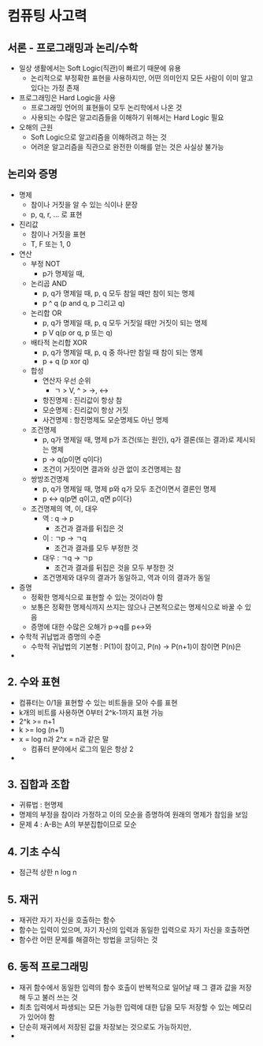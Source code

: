 # 컴퓨팅 사고력

## 서론 - 프로그래밍과 논리/수학

- 일상 생활에서는 Soft Logic(직관)이 빠르기 때문에 유용
  - 논리적으로 부정확한 표현을 사용하지만, 어떤 의미인지 모든 사람이 이미 알고 있다는 가정 존재
- 프로그래밍은 Hard Logic을 사용
  - 프로그래밍 언어의 표현들이 모두 논리학에서 나온 것
  - 사용되는 수많은 알고리즘들을 이해하기 위해서는 Hard Logic 필요
- 오해의 근원
  - Soft Logic으로 알고리즘을 이해하려고 하는 것
  - 어려운 알고리즘을 직관으로 완전한 이해를 얻는 것은 사실상 불가능



## 논리와 증명

- 명제
  - 참이나 거짓을 알 수 있는 식이나 문장
  - p, q, r, ... 로 표현
- 진리값
  - 참이나 거짓을 표현
  - T, F 또는 1, 0
- 연산
  - 부정 NOT
    - p가 명제일 때,
  - 논리곱 AND
    - p, q가 명제일 때, p, q 모두 참일 때만 참이 되는 명제
    - p ^ q (p and q, p 그리고 q)
  - 논리합 OR
    - p, q가 명제일 때, p, q 모두 거짓일 때만 거짓이 되는 명제
    - p V q(p or q, p 또는 q)
  - 배타적 논리합 XOR
    - p, q가 명제일 때, p, q 중 하나만 참일 때 참이 되는 명제
    - p + q (p xor q)
  - 합성
    - 연산자 우선 순위
      - ㄱ > V, ^ > →, ↔
    - 항진명제 : 진리값이 항상 참
    - 모순명제 : 진리값이 항상 거짓
    - 사건명제 : 항진명제도 모순명제도 아닌 명제
  - 조건명제
    - p, q가 명제일 때, 명제 p가 조건(또는 원인), q가 결론(또는 결과)로 제시되는 명제
    - p → q(p이면 q이다)
    - 조건이 거짓이면 결과와 상관 없이 조건명제는 참
  - 쌍방조건명제
    - p, q가 명제일 때, 명제 p와 q가 모두 조건이면서 결론인 명제
    - p ↔ q(p면 q이고, q면 p이다)
  - 조건명제의 역, 이, 대우
    - 역 : q → p
      - 조건과 결과를 뒤집은 것
    - 이 : ㄱp → ㄱq
      - 조건과 결과를 모두 부정한 것
    - 대우 : ㄱq → ㄱp
      - 조건과 결과를 뒤집은 것을 모두 부정한 것
    - 조건명제와 대우의 결과가 동일하고, 역과 이의 결과가 동일
- 증명
  - 정확한 명제식으로 표현할 수 있는 것이라야 함
  - 보통은 정확한 명제식까지 쓰지는 않으나 근본적으로는 명제식으로 바꿀 수 있음
  - 증명에 대한 수많은 오해가 p->q를 p<->와
- 수학적 귀납법과 증명의 수준
  - 수학적 귀납법의 기본형 : P(1)이 참이고, P(n) → P(n+1)이 참이면 P(n)은
- 



## 2. 수와 표현

- 컴퓨터는 0/1을 표현할 수 있는 비트들을 모아 수를 표현
- k개의 비트를 사용하면 0부터 2^k-1까지 표현 가능
- 2^k >= n+1
- k >= log (n+1)
- x = log n과 2^x = n과 같은 말
  - 컴퓨터 분야에서 로그의 밑은 항상 2
- 



## 3. 집합과 조합

- 귀류법 : 현명제
- 명제의 부정을 참이라 가정하고 이의 모순을 증명하여 원래의 명제가 참임을 보임
- 문제 4 : A-B는 A의 부분집합이므로 모순



## 4. 기초 수식

- 점근적 상한 n log n



## 5. 재귀

- 재귀란 자기 자신을 호출하는 함수
- 함수는 입력이 있으며, 자기 자신의 입력과 동일한 입력으로 자기 자신을 호출하면
- 함수란 어떤 문제를 해결하는 방법을 코딩하는 것



## 6. 동적 프로그래밍

- 재귀 함수에서 동일한 입력의 함수 호출이 반복적으로 일어날 때 그 결과 값을 저장해 두고 불러 쓰는 것
- 최초 입력에서 파생되는 모든 가능한 입력에 대한 답을 모두 저장할 수 있는 메모리가 있어야 함
- 단순히 재귀에서 저장된 값을 차장보는 것으로도 가능하지만,
- 
